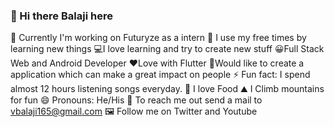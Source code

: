 ### 👋 Hi there Balaji here

🎉 Currently I'm working on Futuryze as a intern
🧭 I use my free times by learning new things
💻I love learning and try to create new stuff
😀Full Stack Web and Android Developer
❤️Love with Flutter
🚩Would like to create a application which can make a great impact on people
⚡ Fun fact: I spend almost 12 hours listening songs everyday.
🍚 I love Food
⛰️ I Climb mountains for fun
😄 Pronouns: He/His
💌 To reach me out send a mail to vbalaji165@gmail.com
🖼️ Follow me on Twitter and Youtube
